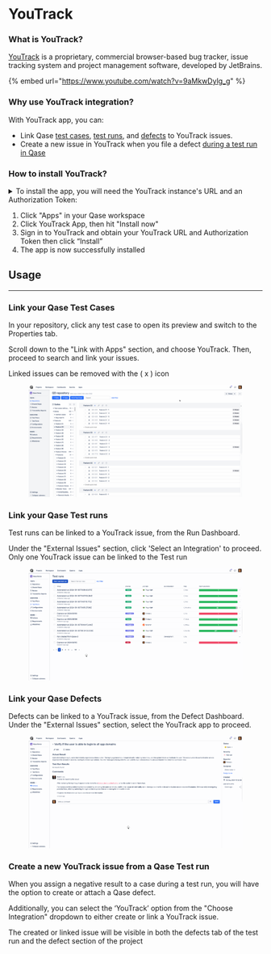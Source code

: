 # YouTrack

### What is YouTrack?

[YouTrack](https://www.jetbrains.com/youtrack/) is a proprietary, commercial browser-based bug tracker, issue tracking system and project management software, developed by JetBrains.

{% embed url="https://www.youtube.com/watch?v=9aMkwDylg_g" %}

### Why use YouTrack integration?

With YouTrack app, you can:

* Link Qase [test cases](../../general/get-started-with-the-qase-platform/test-cases/), [test runs](../../general/get-started-with-the-qase-platform/create-a-test-run/), and [defects](../../general/issues/defects.md) to YouTrack issues.
* Create a new issue in YouTrack when you file a defect [during a test run in Qase](../../general/issues/defects.md#h_357b732096)

### How to install YouTrack? <a href="#h_595affa6dd" id="h_595affa6dd"></a>

<details>

<summary>To install the app, you will need the YouTrack instance's URL and an Authorization Token:</summary>

![](<../../.gitbook/assets/image (5).png>)![](../../.gitbook/assets/youtrack-token.gif)

</details>

1. Click "Apps" in your Qase workspace
2. Click YouTrack App, then hit "Install now"
3. Sign in to YouTrack and obtain your YouTrack URL and Authorization Token then click “Install”
4. The app is now successfully installed



## Usage <a href="#h_f17f9c11f8" id="h_f17f9c11f8"></a>

***

### Link your Qase Test Cases <a href="#h_6f88b8680f" id="h_6f88b8680f"></a>

In your repository, click any test case to open its preview and switch to the Properties tab.

Scroll down to the "Link with Apps" section, and choose YouTrack. Then, proceed to search and link your issues.

Linked issues can be removed with the ( x ) icon

<figure><img src="../../.gitbook/assets/link youtrack case.gif" alt="" width="563"><figcaption></figcaption></figure>

### Link your Qase Test runs <a href="#h_c37be2cd63" id="h_c37be2cd63"></a>

Test runs can be linked to a YouTrack issue, from the Run Dashboard.

Under the "External Issues" section, click 'Select an Integration' to proceed. Only one YouTrack issue can be linked to the Test run

<figure><img src="../../.gitbook/assets/youtrack-run.gif" alt="" width="563"><figcaption></figcaption></figure>

### Link your Qase Defects <a href="#h_89bf948da3" id="h_89bf948da3"></a>

Defects can be linked to a YouTrack issue, from the Defect Dashboard. Under the "External Issues" section, select the YouTrack app to proceed.

<figure><img src="../../.gitbook/assets/youtrack-defect.gif" alt="" width="563"><figcaption></figcaption></figure>



### Create a new YouTrack issue from a Qase Test run <a href="#h_271e3b6efd" id="h_271e3b6efd"></a>

When you assign a negative result to a case during a test run, you will have the option to create or attach a Qase defect.

Additionally, you can select the ‘YouTrack’ option from the "Choose Integration" dropdown to either create or link a YouTrack issue.

The created or linked issue will be visible in both the defects tab of the test run and the defect section of the project

<figure><img src="../../.gitbook/assets/youtrack-create.gif" alt="" width="563"><figcaption></figcaption></figure>

